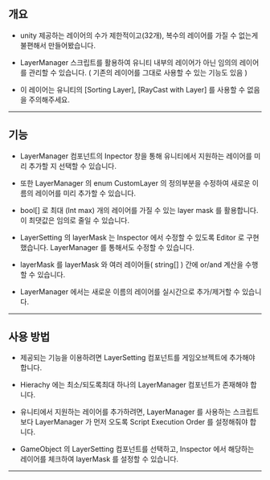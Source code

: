 ## 개요  

* unity 제공하는 레이어의 수가 제한적이고(32개), 복수의 레이어를 가질 수 없는게 불편해서 만들어봤습니다.

* LayerManager 스크립트를 활용하여 유니티 내부의 레이어가 아닌 임의의 레이어를 관리할 수 있습니다.
 ( 기존의 레이어를 그대로 사용할 수 있는 기능도 있음 )

* 이 레이어는 유니티의 [Sorting Layer], [RayCast with Layer] 를 사용할 수 없음을 주의해주세요.

---

## 기능

* LayerManager 컴포넌트의 Inpector 창을 통해 유니티에서 지원하는 레이어를 미리 추가할 지 선택할 수 있습니다.

* 또한 LayerManager 의 enum CustomLayer 의 정의부분을 수정하여 새로운 이름의 레이어를 미리 추가할 수 있습니다.

* bool[] 로 최대 (Int max) 개의 레이어를 가질 수 있는 layer mask 를 활용합니다.
 이 최댓값은 임의로 줄일 수 있습니다.

* LayerSetting 의 layerMask 는 Inspector 에서 수정할 수 있도록 Editor 로 구현했습니다. LayerManager 를 통해서도 수정할 수 있습니다. 

* layerMask 를 layerMask 와 여러 레이어들( string[] ) 간에 or/and 계산을 수행할 수 있습니다.

* LayerManager 에서는 새로운 이름의 레이어를 실시간으로 추가/제거할 수 있습니다.

---

## 사용 방법

* 제공되는 기능을 이용하려면 LayerSetting 컴포넌트를 게임오브젝트에 추가해야 합니다.

* Hierachy 에는 최소/되도록최대 하나의 LayerManager 컴포넌트가 존재해야 합니다.

* 유니티에서 지원하는 레이어를 추가하려면, LayerManager 를 사용하는 스크립트보다 LayerManager 가 먼저 오도록 Script Execution Order 를 설정해줘야 합니다.

* GameObject 의 LayerSetting 컴포넌트를 선택하고, Inspector 에서 해당하는 레이어를 체크하여 layerMask 를 설정할 수 있습니다.

---
